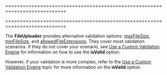 ===========================================================================
<!--merge--><!--/merge-->
<!--handmade--><!--/handmade-->
===========================================================================

<!--fullDescription-->
The **FileUploader** provides alternative validation options: [maxFileSize](/Documentation/ApiReference/UI_Widgets/dxFileUploader/Configuration/#maxFileSize), [minFileSize](/Documentation/ApiReference/UI_Widgets/dxFileUploader/Configuration/#minFileSize), and [allowedFileExtensions](/Documentation/ApiReference/UI_Widgets/dxFileUploader/Configuration/#allowedFileExtensions). They cover most validation scenarios. If they do not cover your scenario, see [Use a Custom Validation Engine](/Documentation/Guide/Widgets/Common/UI_Widgets/Data_Validation/#Use_a_Custom_Validation_Engine) for information on how to use the **isValid** option.

However, if your validation is more complex, refer to the [Use a Custom Validation Engine](/Documentation/Guide/Widgets/Common/UI_Widgets/Data_Validation/#Use_a_Custom_Validation_Engine) topic for more information on the **isValid** option.
<!--/fullDescription-->
